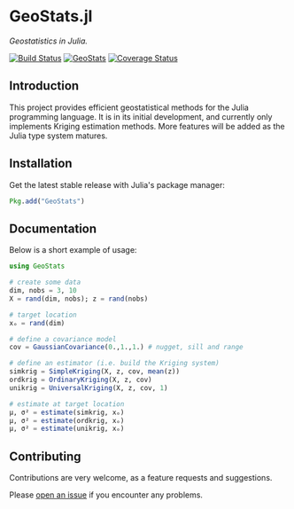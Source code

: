 GeoStats.jl
===========

*Geostatistics in Julia.*

[![Build Status](https://travis-ci.org/juliohm/GeoStats.jl.svg?branch=master)](https://travis-ci.org/juliohm/GeoStats.jl)
[![GeoStats](http://pkg.julialang.org/badges/GeoStats_0.5.svg)](http://pkg.julialang.org/?pkg=GeoStats)
[![Coverage Status](https://codecov.io/gh/juliohm/GeoStats.jl/branch/master/graph/badge.svg)](https://codecov.io/gh/juliohm/GeoStats.jl)

Introduction
------------

This project provides efficient geostatistical methods for the Julia programming language. It is in its initial development, and currently only implements Kriging estimation methods. More features will be added as the Julia type system matures.

Installation
------------

Get the latest stable release with Julia's package manager:

```julia
Pkg.add("GeoStats")
```

Documentation
-------------

Below is a short example of usage:

```julia
using GeoStats

# create some data
dim, nobs = 3, 10
X = rand(dim, nobs); z = rand(nobs)

# target location
xₒ = rand(dim)

# define a covariance model
cov = GaussianCovariance(0.,1.,1.) # nugget, sill and range

# define an estimator (i.e. build the Kriging system)
simkrig = SimpleKriging(X, z, cov, mean(z))
ordkrig = OrdinaryKriging(X, z, cov)
unikrig = UniversalKriging(X, z, cov, 1)

# estimate at target location
μ, σ² = estimate(simkrig, xₒ)
μ, σ² = estimate(ordkrig, xₒ)
μ, σ² = estimate(unikrig, xₒ)
```

Contributing
------------

Contributions are very welcome, as a feature requests and suggestions.

Please [open an issue](https://github.com/juliohm/GeoStats.jl/issues) if you encounter any problems.
